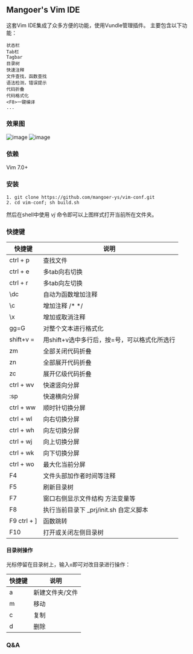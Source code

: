 ## Mangoer's Vim IDE

这套Vim IDE集成了众多方便的功能，使用Vundle管理插件。
主要包含以下功能：
    
    状态栏
    Tab栏
    Tagbar
    目录树
    快速注释
    文件查找，函数查找 
    语法检测，错误提示
    代码折叠
    代码格式化
    <F8>一键编译
    ...


### 效果图

![image](https://raw.githubusercontent.com/mangoer-ys/vim-conf/master/image/screenshot-2.png)
![image](https://raw.githubusercontent.com/mangoer-ys/vim-conf/master/image/screenshot-3.png)

### 依赖

Vim 7.0+

### 安装

    1. git clone https://github.com/mangoer-ys/vim-conf.git
    2. cd vim-conf; sh build.sh

然后在shell中使用 *vj* 命令即可以上图样式打开当前所在文件夹。

### 快捷键

|快捷键|说明|
|-|-|
| ctrl + p | 查找文件 |
| ctrl + e | 多tab向右切换 |
| ctrl + r | 多tab向左切换 |
| \dc | 自动为函数增加注释 |
| \c | 增加注释 /* */ |
| \x | 增加或取消注释 |
| gg=G | 对整个文本进行格式化 |
| shift+v = | 用shift+v选中多行后，按=号，可以格式化所选行 |
| zm | 全部关闭代码折叠 |
| zn | 全部展开代码折叠 |
| zc | 展开亿级代码折叠 |
| ctrl + wv | 快速竖向分屏 |
| :sp | 快速横向分屏 |
| ctrl + ww | 顺时针切换分屏 |
| ctrl + wl | 向右切换分屏 |
| ctrl + wh | 向左切换分屏 |
| ctrl + wj | 向上切换分屏 |
| ctrl + wk | 向下切换分屏 |
| ctrl + wo | 最大化当前分屏 |
| F4 | 文件头部加作者时间等注释 |
| F5 | 刷新目录树 |
| F7 | 窗口右侧显示文件结构 方法变量等 |
| F8 | 执行当前目录下 _prj/init.sh 自定义脚本 |
| F9 ctrl + ] | 函数跳转 |
| F10 | 打开或关闭左侧目录树 |

#### 目录树操作

光标停留在目录树上，输入`o`即可对改目录进行操作：

| 快捷键 | 说明 |
|-|-|
| a | 新建文件夹/文件 |
| m | 移动 |
| c | 复制 |
| d | 删除 |

### Q&A

